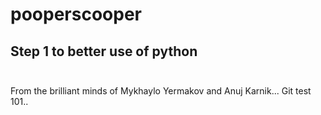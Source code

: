 # pooperscooper
## Step 1 to better use of python <br> <br>
From the brilliant minds of Mykhaylo Yermakov and Anuj Karnik...
Git test 101..